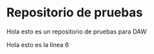 # Repositorio de pruebas

Hola esto es un repositorio de pruebas para DAW


Hola esto es la línea 6
